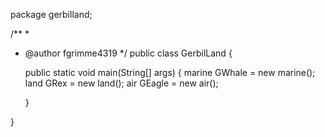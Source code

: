 package gerbilland;

/**
 *
 * @author fgrimme4319
 */
public class GerbilLand {

  
    public static void main(String[] args) {
        marine GWhale = new marine();
        land GRex = new land();
        air GEagle = new air();
        
        
        
    }
    
}
